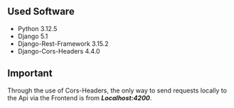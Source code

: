 ## Used Software
- Python 3.12.5
- Django 5.1
- Django-Rest-Framework 3.15.2
- Django-Cors-Headers 4.4.0


## Important

Through the use of Cors-Headers, the only way to send requests locally to the Api via the Frontend is from ***Localhost:4200***.